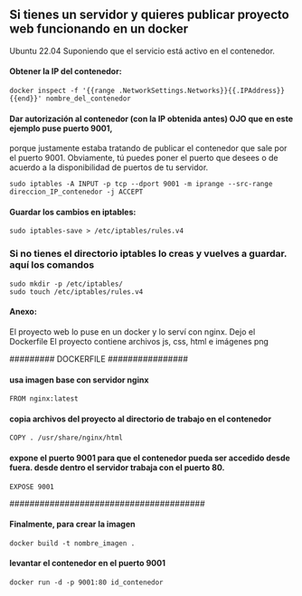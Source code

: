 ## Si tienes un servidor y quieres publicar proyecto web funcionando en un docker
 Ubuntu 22.04
Suponiendo que el servicio está activo en el contenedor.

#### Obtener la IP del contenedor: 
```
docker inspect -f '{{range .NetworkSettings.Networks}}{{.IPAddress}}{{end}}' nombre_del_contenedor
```

#### Dar autorización al contenedor (con la IP obtenida antes) OJO que en este ejemplo puse puerto 9001, 
porque justamente estaba tratando de publicar el contenedor que sale por el puerto 9001. Obviamente, tú puedes 
poner el puerto que desees o de acuerdo a la disponibilidad de puertos de tu servidor. 
```
sudo iptables -A INPUT -p tcp --dport 9001 -m iprange --src-range direccion_IP_contenedor -j ACCEPT
```

#### Guardar los cambios en iptables:
```
sudo iptables-save > /etc/iptables/rules.v4
```

### Si no tienes el directorio iptables lo creas y vuelves a guardar. aquí los comandos
```
sudo mkdir -p /etc/iptables/
sudo touch /etc/iptables/rules.v4
```

#### Anexo:
 El proyecto web lo puse en un docker y lo serví con nginx. Dejo el Dockerfile 
 El proyecto contiene archivos js, css, html e imágenes png

######### DOCKERFILE ################
                                                               
#### usa imagen base con servidor nginx
```
FROM nginx:latest
```

#### copia archivos del proyecto al directorio de trabajo en el contenedor
```
COPY . /usr/share/nginx/html
```

#### expone el puerto 9001 para que el contenedor pueda ser accedido desde fuera. desde dentro el servidor trabaja con el puerto 80. 
```
EXPOSE 9001
```

#######################################

#### Finalmente, para crear la imagen
```
docker build -t nombre_imagen .
```

#### levantar el contenedor en el puerto 9001
```
docker run -d -p 9001:80 id_contenedor
```

